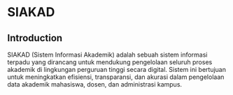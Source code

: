 # SIAKAD

## Introduction

SIAKAD (Sistem Informasi Akademik) adalah sebuah sistem informasi terpadu yang dirancang untuk mendukung pengelolaan seluruh proses akademik di lingkungan perguruan tinggi secara digital. Sistem ini bertujuan untuk meningkatkan efisiensi, transparansi, dan akurasi dalam pengelolaan data akademik mahasiswa, dosen, dan administrasi kampus.
